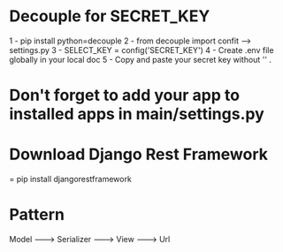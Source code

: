 # Decouple for SECRET_KEY
1 - pip install python=decouple
2 - from decouple import confit --> settings.py
3 - SELECT_KEY = config('SECRET_KEY')
4 - Create .env file globally in your local doc
5 - Copy and paste your secret key without '' .

# Don't forget to add your app to installed apps in main/settings.py

# Download Django Rest Framework
= pip install djangorestframework

# Pattern
Model ---> Serializer ---> View ---> Url